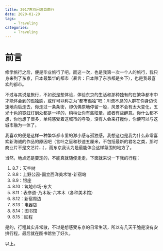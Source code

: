 ```yaml
---
title: 2017东京闲逛自由行
date: 2020-01-20
tags:
    - Traveling
categories:
    - Traveling
---
```


# 前言

修学旅行之后，便是毕业旅行了吧，而这一次，也是我第一次一个人的旅行，我只身来到了东京，日本最繁华的都市（暴言：日本除了东京都是乡下），也是我最喜欢的都市。

不过与其说是旅行，不如说是想体验，体验东京的生活和那种独有的在繁华都市中才能体会到的孤独感，或许可以称之为“都市孤独”吧：川流不息的人群在你身边快速地向后走去，你走过一条条街，却仿佛原地停留一般，风景不会有太大变化，五光十色的霓虹灯到处都是一样的，稍稍让你有些眩晕，或者有些醉意。你什么都不想，你也想了很多，单纯感受着这城市的呼吸，没有人会来打搅你，你便可以与这城市融为一体了。

我喜欢的便是这样一种繁华都市里的渺小感与孤独感，我想这也是我为什么非常喜欢新海诚的作品的原因吧（言叶之庭和秒速五厘米，不包括最新的君名之类，那时商业片不是文艺片...），而东京我认为是最能体会这样氛围的地方了。

当然，地点还是要定的，不能真就随便走走，下面就来说一下我的行程：

1. 8.7：天空树
2. 8.8：上野公园-国立西洋美术馆-新宿站
3. 8.9：银座
4. 8.10：筑地市场-东大
5. 8.11：表参道-乃木坂-六本木（各种美术馆）
6. 8.12：新宿周边
7. 8.13：电器店
8. 8.14：图书馆
9. 8.15：回程

是的，行程其实非常散，不过是想感受东京的日常生活，所以有几天干脆是没有安排行程，最后就在图书馆坐了好久。

以上。
